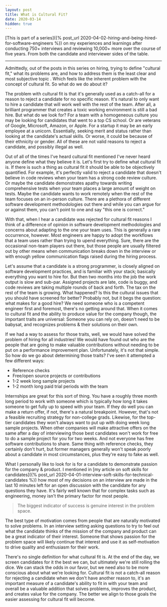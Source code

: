 ```yaml
---
layout: post
title: What is Cultural Fit?
date: 2020-03-14
hidden: true
---
```


[This is part of a series]({% post_url 2020-04-02-hiring-and-being-hired-for-software-engineers %}) on my experiences and learnings after conducting 750+ interviews and reviewing 10,000+ more over the course of five years. From both the candidate and interviewer sides of the table.

---

Admittedly, out of the posts in this series on hiring, trying to define "cultural fit," what its problems are, and how to address them is the least clear and most subjective topic . Which feels like the inherent problem with the concept of cultural fit. So what do we do about it?

The problem with cultural fit is that it's generally used as a catch-all for a reason to reject a candidate for no specific reason. It's natural to only want to hire a candidate that will work well with the rest of the team. After all, a brilliant programmer that creates a toxic working environment is still a bad hire. But what do we look for? For a team with a homogeneous culture you may be looking for candidates that went to a top CS school. Or are veterans of Google, Microsoft, Amazon, or Apple. For a startup it may be an early employee at a unicorn. Essentially, seeking merit and status rather than looking at the candidate's actual skills. Or worse, it could be because of their ethnicity or gender. All of these are not valid reasons to reject a candidate, and possibly illegal as well.

Out of all of the times I've heard cultural fit mentioned I've never heard anyone define what they believe it is. Let's first try to define what cultural fit is. If there is such a thing as cultural fit it should be able to be objectively quantified. For example, it's perfectly valid to reject a candidate that doesn't believe in code reviews when your team has a strong code review culture. Or maybe the candidate demonstrates apathy towards writing comprehensive tests when your team places a large amount of weight on tests. Maybe the candidate wants to work remotely when the rest of the team focuses on an in-person culture. There are a plethora of different software development methodologies out there and while you can argue for or against them, you can't point to one and say "this one is correct."

With that, when I hear a candidate was rejected for cultural fit reasons I think of a difference of opinion in software development methodologies and concerns about adapting to the one your team uses. This is generally a rare occurrence, however. Most engineers are happy to adopt the workflows that a team uses rather than trying to upend everything. Sure, there are the occasional non-team players out there, but those people are usually filtered out by other means when communication breaks down in the interview or with enough yellow communication flags raised during the hiring process.

Let's assume that a candidate is a strong programmer, is closely aligned on software development practices, and is familiar with your stack; basically everything you want to hire for. But then two months into the job the work output is slow and sub-par. Assigned projects are late, code is buggy, and code reviews are taking multiple rounds of back and forth. The tax on the rest of the team is growing. What happened? Is this the cultural issues that you should have screened for better? Probably not, but it begs the question: what makes for a good hire? We need someone who is a competent engineer first and foremost, there's no getting around that. When it comes to cultural fit and the ability to produce value for the company though, the important traits are universal: Someone you can rely on, doesn't need to be babysat, and recognizes problems & their solutions on their own.

If we had a way to assess for those traits, well, we would have solved the problem of hiring for all industries! We would have found out who are the people that are going to make valuable contributions without needing to be put on a performance improvement plan. Unfortunately, it's not that simple. So how do we go about determining those traits? I've seen it attempted a few different ways:

* Reference checks
* Free/open source projects or contributions
* 1-2 week long sample projects
* 1-2 month long paid trial periods with the team

Internships are great for this sort of thing. You have a roughly three month long period to work with someone which is typically how long it takes someone to get fully up to speed with your team. If they do well you can make a return offer, if not, there's a natural breakpoint. However, that's not a feasible recruiting strategy for non-college grads. Likewise, for the top-tier candidates they won't always want to put up with doing week long sample projects. When other companies will make attractive offers on the same after a day of interviewing those best candidates won't work for free to do a sample project for you for two weeks. And not everyone has free software contributions to share. Same thing with reference checks, they certainly don't hurt, but former managers generally won't speak poorly about a candidate in most circumstances, plus they're easy to fake as well.

What I personally like to look for is for a candidate to demonstrate passion for the company & product. I mentioned in [my article on soft skills for candidates]({% post_url 2020-04-01-interview-soft-skills-for-technical-candidates %}) how most of my decisions on an interview are made in the last 10 minutes left for an open discussion with the candidate for any questions they have. It's fairly well known that for complex tasks such as engineering, money isn't the primary factor for most people.

> The biggest indicator of success is genuine interest in the problem space.

The best type of motivation comes from people that are naturally motivated to solve problems. In an interview setting asking questions to try to feel out what the candidate thinks of the mission of the company and product can be a great indicator of their interest. Someone that shows passion for the problem space will likely continue that interest and use it as self-motivation to drive quality and enthusiasm for their work.

There's no single definition for what cultural fit is. At the end of the day, we screen candidates for it the best we can, but ultimately we're still rolling the dice. We can stack the odds in our favor, but we need also to be more conscious about what we're looking for. Cultural fit is not a catch-all reason for rejecting a candidate when we don't have another reason to, it's an important measure of a candidate's ability to fit in with your team and overall be a valuable addition that solves problems, improves the product, and creates value for the company. The better we align to those goals the easier assessing for cultural fit will become.
